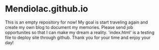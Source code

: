 # Mendiolac.github.io
This is an empty repository for now! My goal is start traveling again and create my own blog to document my memories. Please send job opportunites so that I can make my dream a reality. 'index.html' is a testing file to deploy site through github. Thank you for your time and enjoy your day! 
